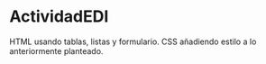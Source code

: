 # ActividadEDI
HTML usando tablas, listas y formulario.
CSS añadiendo estilo a lo anteriormente planteado.
